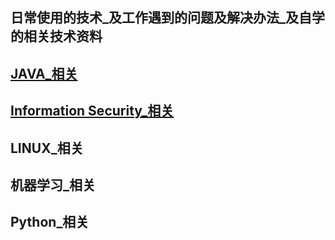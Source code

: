 ## 日常使用的技术_及工作遇到的问题及解决办法_及自学的相关技术资料
## [JAVA_相关](https://github.com/Rainron/JAVA-LINUX-IS/src/java/java_relevant.md)
      
## [Information Security_相关](https://github.com/Rainron/-JAVA-LINUX-IS/blob/master/is_relevant.md)


## LINUX_相关

## 机器学习_相关

## Python_相关








